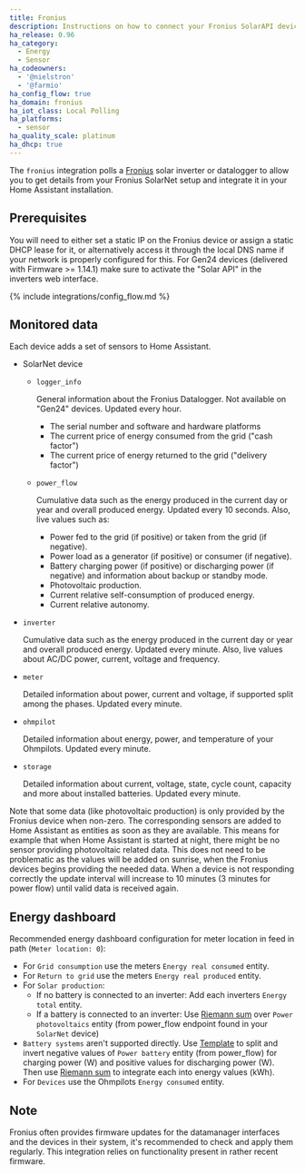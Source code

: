 ```yaml
---
title: Fronius
description: Instructions on how to connect your Fronius SolarAPI devices to Home Assistant.
ha_release: 0.96
ha_category:
  - Energy
  - Sensor
ha_codeowners:
  - '@nielstron'
  - '@farmio'
ha_config_flow: true
ha_domain: fronius
ha_iot_class: Local Polling
ha_platforms:
  - sensor
ha_quality_scale: platinum
ha_dhcp: true
---
```


The `fronius` integration polls a [Fronius](https://www.fronius.com/) solar inverter or datalogger to allow you to get details from your Fronius SolarNet setup and integrate it in your Home Assistant installation.

## Prerequisites

You will need to either set a static IP on the Fronius device or assign a static DHCP lease for it, or alternatively access it through the local DNS name if your network is properly configured for this.
For Gen24 devices (delivered with Firmware >= 1.14.1) make sure to activate the "Solar API" in the inverters web interface.

{% include integrations/config_flow.md %}

## Monitored data

Each device adds a set of sensors to Home Assistant.

- SolarNet device
  
  - `logger_info`

    General information about the Fronius Datalogger. Not available on "Gen24" devices. Updated every hour.

    - The serial number and software and hardware platforms
    - The current price of energy consumed from the grid ("cash factor")
    - The current price of energy returned to the grid ("delivery factor")

  - `power_flow`

    Cumulative data such as the energy produced in the current day or year and overall produced energy. Updated every 10 seconds.
    Also, live values such as:

    - Power fed to the grid (if positive) or taken from the grid (if negative).
    - Power load as a generator (if positive) or consumer (if negative).
    - Battery charging power (if positive) or discharging power (if negative) and information about backup or standby mode.
    - Photovoltaic production.
    - Current relative self-consumption of produced energy.
    - Current relative autonomy.

- `inverter`

  Cumulative data such as the energy produced in the current day or year and overall produced energy. Updated every minute.
  Also, live values about AC/DC power, current, voltage and frequency.

- `meter`

  Detailed information about power, current and voltage, if supported split among the phases. Updated every minute.

- `ohmpilot`

  Detailed information about energy, power, and temperature of your Ohmpilots. Updated every minute.

- `storage`

  Detailed information about current, voltage, state, cycle count, capacity and more about installed batteries. Updated every minute.

Note that some data (like photovoltaic production) is only provided by the Fronius device when non-zero.
The corresponding sensors are added to Home Assistant as entities as soon as they are available.
This means for example that when Home Assistant is started at night, there might be no sensor providing photovoltaic related data.
This does not need to be problematic as the values will be added on sunrise, when the Fronius devices begins providing the needed data.
When a device is not responding correctly the update interval will increase to 10 minutes (3 minutes for power flow) until valid data is received again.

## Energy dashboard

Recommended energy dashboard configuration for meter location in feed in path (`Meter location: 0`):

- For `Grid consumption` use the meters `Energy real consumed` entity.
- For `Return to grid` use the meters `Energy real produced` entity.
- For `Solar production`: 
  - If no battery is connected to an inverter: Add each inverters `Energy total` entity.
  - If a battery is connected to an inverter: Use [Riemann sum](/integrations/integration/) over `Power photovoltaics` entity (from power_flow endpoint found in your `SolarNet` device)
- `Battery systems` aren't supported directly. Use [Template](/integrations/template) to split and invert negative values of `Power battery` entity (from power_flow) for charging power (W) and positive values for discharging power (W). Then use [Riemann sum](/integrations/integration/) to integrate each into energy values (kWh).
- For `Devices` use the Ohmpilots `Energy consumed` entity.

## Note

Fronius often provides firmware updates for the datamanager interfaces and the devices in their system, it's recommended to check and apply them regularly. This integration relies on functionality present in rather recent firmware.

